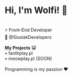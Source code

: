 <h1>Hi, I'm Wolfi! 👋</h1><br>
⚡ Front-End Developer<br>
💼 <a style="text-decoration:none;" href="https://github.com/siusiakdevelopers">@SiusiakDevelopers</a><br>
<br>
<b>My Projects</b> 😸<br>
• <a style="text-decoration:none;" href="https://fanthplay.pl">fanthplay.pl</a> <br>
• <a style="text-decoration:none;" href="https://meowplay.pl">meowplay.pl</a> (SOON)<br>
<br>
Programming is my passion ❤️<br>
